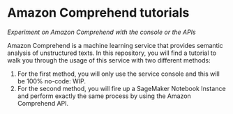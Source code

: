 # Amazon Comprehend tutorials
*Experiment on Amazon Comprehend with the console or the APIs*

Amazon Comprehend is a machine learning service that provides semantic analysis of unstructured texts. In this repository, you will find a tutorial to walk you through the usage of this service with two different methods:

1. For the first method, you will only use the service console and this will be 100% no-code: WIP.
2. For the second method, you will fire up a SageMaker Notebook Instance and perform exactly the same process by using the Amazon Comprehend API.
